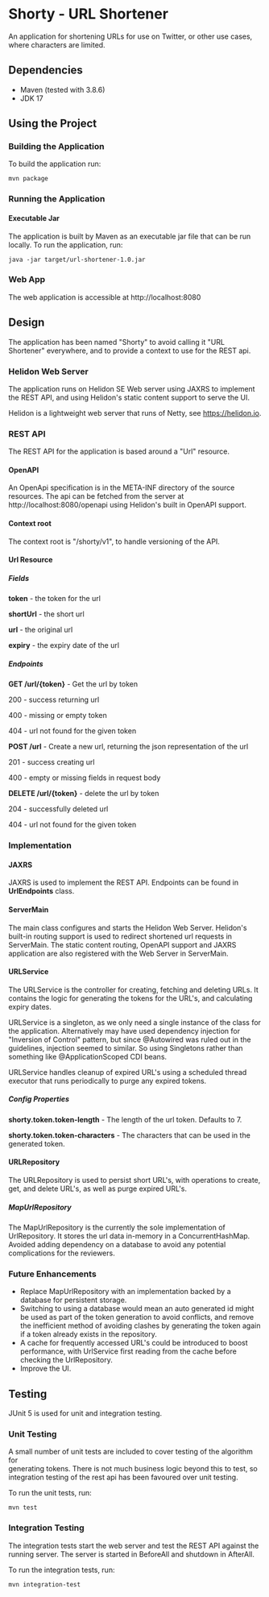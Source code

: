 # Shorty - URL Shortener
An application for shortening URLs for use on Twitter, or other use cases, 
where characters are limited.

## Dependencies
- Maven (tested with 3.8.6)
- JDK 17

## Using the Project

### Building the Application
To build the application run:
```
mvn package
```

### Running the Application
#### Executable Jar
The application is built by Maven as an executable jar file that can be run 
locally. To run the application, run:
```
java -jar target/url-shortener-1.0.jar
```

### Web App
The web application is accessible at http://localhost:8080

## Design
The application has been named "Shorty" to avoid calling it "URL Shortener" 
everywhere, and to provide a context to use for the REST api.

### Helidon Web Server
The application runs on Helidon SE Web server using JAXRS to implement the 
REST API, and using Helidon's static content support to serve the UI.

Helidon is a lightweight web server that runs of Netty, see https://helidon.io.

### REST API
The REST API for the application is based around a "Url" resource.

#### OpenAPI
An OpenApi specification is in the META-INF directory of the source resources.
The api can be fetched from the server at http://localhost:8080/openapi using 
Helidon's built in OpenAPI support.

#### Context root
The context root is "/shorty/v1", to handle versioning of the API.

#### Url Resource
##### Fields
**token** - the token for the url

**shortUrl** - the short url

**url** - the original url

**expiry** - the expiry date of the url

##### Endpoints
**GET /url/{token}** - Get the url by token

200 - success returning url

400 - missing or empty token

404 - url not found for the given token

**POST /url** - Create a new url, returning the json representation of the url

201 - success creating url

400 - empty or missing fields in request body

**DELETE /url/{token}** - delete the url by token

204 - successfully deleted url

404 - url not found for the given token

### Implementation

#### JAXRS
JAXRS is used to implement the REST API. Endpoints can be found in **UrlEndpoints** class.

#### ServerMain
The main class configures and starts the Helidon Web Server. Helidon's built-in 
routing support is used to redirect shortened url requests in ServerMain. The 
static content routing, OpenAPI support and JAXRS application are also registered with the Web 
Server in ServerMain.

#### URLService
The URLService is the controller for creating, fetching and deleting URLs. It 
contains the logic for generating the tokens for the URL's, and calculating 
expiry dates.

URLService is a singleton, as we only need a single instance of the class for 
the application. Alternatively may have used dependency injection for "Inversion 
of Control" pattern, but since @Autowired was ruled out in the guidelines, 
injection seemed to similar. So using Singletons rather than something like
@ApplicationScoped CDI beans.

URLService handles cleanup of expired URL's using a scheduled thread executor 
that runs periodically to purge any expired tokens.

##### Config Properties
**shorty.token.token-length** - The length of the url token. Defaults to 7.

**shorty.token.token-characters** - The characters that can be used in the generated token.

#### URLRepository
The URLRepository is used to persist short URL's, with operations to create, 
get, and delete URL's, as well as purge expired URL's.

##### MapUrlRepository
The MapUrlRepository is the currently the sole implementation of UrlRepository.
It stores the url data in-memory in a ConcurrentHashMap. Avoided adding dependency 
on a database to avoid any potential complications for the reviewers.

### Future Enhancements
- Replace MapUrlRepository with an implementation backed by a database for 
persistent storage.
- Switching to using a database would mean an auto generated id might be used 
as part of the token generation to avoid conflicts, and remove the inefficient 
method of avoiding clashes by generating the token again if a token already 
exists in the repository.
- A cache for frequently accessed URL's could be introduced to boost performance, 
with UrlService first reading from the cache before checking the UrlRepository.
- Improve the UI.

## Testing
JUnit 5 is used for unit and integration testing.

### Unit Testing
A small number of unit tests are included to cover testing of the algorithm for  
generating tokens. There is not much business logic beyond this to test, so 
integration testing of the rest api has been favoured over unit testing.

To run the unit tests, run:
```
mvn test
```

### Integration Testing
The integration tests start the web server and test the REST API against the 
running server. The server is started in BeforeAll and shutdown in AfterAll.

To run the integration tests, run:
```
mvn integration-test
```
